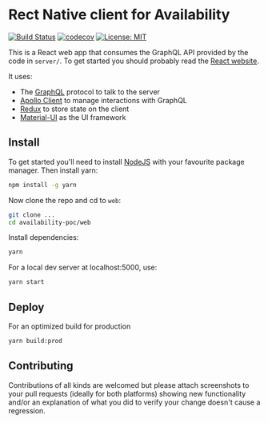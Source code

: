 # Rect Native client for Availability

[![Build Status](https://travis-ci.org/NSWSESMembers/availability-poc.svg?branch=master)](https://travis-ci.org/NSWSESMembers/availability-poc)
[![codecov](https://codecov.io/gh/NSWSESMembers/availability-poc/branch/master/graph/badge.svg)](https://codecov.io/gh/NSWSESMembers/availability-poc)
[![License: MIT](https://img.shields.io/badge/License-MIT-yellow.svg)](https://opensource.org/licenses/MIT)

This is a React web app that consumes the GraphQL API provided by the code in
`server/`. To get started you should probably read the [React website](https://reactjs.org).

It uses:

* The [GraphQL](http://graphql.org) protocol to talk to the server
* [Apollo Client](https://github.com/apollographql/apollo-client) to manage
  interactions with GraphQL
* [Redux](https://redux.js.org) to store state on the client
* [Material-UI](https://github.com/mui-org/material-ui) as the UI framework

## Install

To get started you'll need to install [NodeJS](https://nodejs.org/en/) with
your favourite package manager. Then install yarn:

```sh
npm install -g yarn
```

Now clone the repo and cd to `web`:

```sh
git clone ...
cd availability-poc/web
```

Install dependencies:

```sh
yarn
```

For a local dev server at localhost:5000, use:

```sh
yarn start
```

## Deploy

For an optimized build for production

```sh
yarn build:prod
```

## Contributing

Contributions of all kinds are welcomed but please attach screenshots to your
pull requests (ideally for both platforms) showing new functionality and/or an
explanation of what you did to verify your change doesn't cause a regression.
